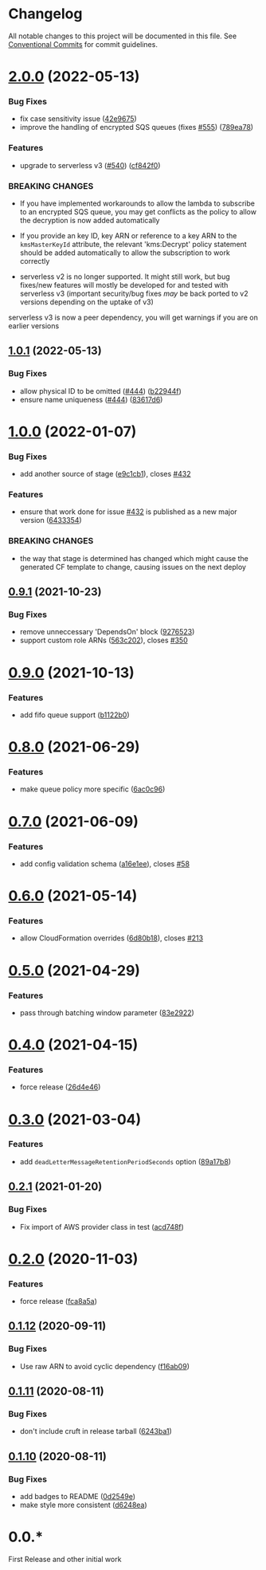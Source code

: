 # Changelog

All notable changes to this project will be documented in this file. See
[Conventional Commits](https://conventionalcommits.org) for commit guidelines.

# [2.0.0](https://github.com/agiledigital/serverless-sns-sqs-lambda/compare/v1.0.1...v2.0.0) (2022-05-13)


### Bug Fixes

* fix case sensitivity issue ([42e9675](https://github.com/agiledigital/serverless-sns-sqs-lambda/commit/42e967520705b0d36fbf8b7b8030d40985e34a3b))
* improve the handling of encrypted SQS queues (fixes [#555](https://github.com/agiledigital/serverless-sns-sqs-lambda/issues/555)) ([789ea78](https://github.com/agiledigital/serverless-sns-sqs-lambda/commit/789ea786e599aefd8df8d51f4cf8ca70f74810a4))


### Features

* upgrade to serverless v3 ([#540](https://github.com/agiledigital/serverless-sns-sqs-lambda/issues/540)) ([cf842f0](https://github.com/agiledigital/serverless-sns-sqs-lambda/commit/cf842f0b461594ea03df0dfee3ff7909d6e2c04b))


### BREAKING CHANGES

* If you have implemented workarounds to allow the lambda to subscribe to an encrypted SQS queue, you may get conflicts as the policy to allow the decryption is now added automatically

- If you provide an key ID, key ARN or reference to a key ARN to the `kmsMasterKeyId` attribute, the relevant 'kms:Decrypt' policy statement should be added automatically to allow the subscription to work correctly
* serverless v2 is no longer supported. It might still work, but bug fixes/new features will mostly be developed for and tested with serverless v3 (important security/bug fixes _may_ be back ported to v2 versions depending on the uptake of v3)

serverless v3 is now a peer dependency, you will get warnings if you are on earlier versions

## [1.0.1](https://github.com/agiledigital/serverless-sns-sqs-lambda/compare/v1.0.0...v1.0.1) (2022-05-13)


### Bug Fixes

* allow physical ID to be omitted ([#444](https://github.com/agiledigital/serverless-sns-sqs-lambda/issues/444)) ([b22944f](https://github.com/agiledigital/serverless-sns-sqs-lambda/commit/b22944f5094a544fe7b4f1b0358d21967668b6e2))
* ensure name uniqueness ([#444](https://github.com/agiledigital/serverless-sns-sqs-lambda/issues/444)) ([83617d6](https://github.com/agiledigital/serverless-sns-sqs-lambda/commit/83617d6b98164cf14b14944a3a94e9dec906267e))

# [1.0.0](https://github.com/agiledigital/serverless-sns-sqs-lambda/compare/v0.9.1...v1.0.0) (2022-01-07)


### Bug Fixes

* add another source of stage ([e9c1cb1](https://github.com/agiledigital/serverless-sns-sqs-lambda/commit/e9c1cb185706dca8ffcaf8b5b1a82b80512215c1)), closes [#432](https://github.com/agiledigital/serverless-sns-sqs-lambda/issues/432)


### Features

* ensure that work done for issue [#432](https://github.com/agiledigital/serverless-sns-sqs-lambda/issues/432) is published as a new major version ([6433354](https://github.com/agiledigital/serverless-sns-sqs-lambda/commit/643335489b6488d8beb4ed2755c60623b16cabe1))


### BREAKING CHANGES

* the way that stage is determined has changed which might cause the generated CF template to change, causing issues on the next deploy

## [0.9.1](https://github.com/agiledigital/serverless-sns-sqs-lambda/compare/v0.9.0...v0.9.1) (2021-10-23)


### Bug Fixes

* remove unneccessary 'DependsOn' block ([9276523](https://github.com/agiledigital/serverless-sns-sqs-lambda/commit/9276523d01cb510b6fd2f685f121b1c42a86a77e))
* support custom role ARNs ([563c202](https://github.com/agiledigital/serverless-sns-sqs-lambda/commit/563c20267151efa7122e8a3f7a5df0ea49a25c37)), closes [#350](https://github.com/agiledigital/serverless-sns-sqs-lambda/issues/350)

# [0.9.0](https://github.com/agiledigital/serverless-sns-sqs-lambda/compare/v0.8.0...v0.9.0) (2021-10-13)


### Features

* add fifo queue support ([b1122b0](https://github.com/agiledigital/serverless-sns-sqs-lambda/commit/b1122b0bc01da6c0e84a3f83892017e37c9d88f3))

# [0.8.0](https://github.com/agiledigital/serverless-sns-sqs-lambda/compare/v0.7.0...v0.8.0) (2021-06-29)


### Features

* make queue policy more specific ([6ac0c96](https://github.com/agiledigital/serverless-sns-sqs-lambda/commit/6ac0c9689765205fd6a36c48949ed34d6e0f63ec))

# [0.7.0](https://github.com/agiledigital/serverless-sns-sqs-lambda/compare/v0.6.0...v0.7.0) (2021-06-09)


### Features

* add config validation schema ([a16e1ee](https://github.com/agiledigital/serverless-sns-sqs-lambda/commit/a16e1ee9b40957faf85c3d60e2bd2439e9b9be40)), closes [#58](https://github.com/agiledigital/serverless-sns-sqs-lambda/issues/58)

# [0.6.0](https://github.com/agiledigital/serverless-sns-sqs-lambda/compare/v0.5.0...v0.6.0) (2021-05-14)


### Features

* allow CloudFormation overrides ([6d80b18](https://github.com/agiledigital/serverless-sns-sqs-lambda/commit/6d80b18adb6b13a5624177c619f3c6d251da6aea)), closes [#213](https://github.com/agiledigital/serverless-sns-sqs-lambda/issues/213)

# [0.5.0](https://github.com/agiledigital/serverless-sns-sqs-lambda/compare/v0.4.0...v0.5.0) (2021-04-29)


### Features

* pass through batching window parameter ([83e2922](https://github.com/agiledigital/serverless-sns-sqs-lambda/commit/83e29228e70b351a1e42236a5d7ac32891a01543))

# [0.4.0](https://github.com/agiledigital/serverless-sns-sqs-lambda/compare/v0.3.0...v0.4.0) (2021-04-15)


### Features

* force release ([26d4e46](https://github.com/agiledigital/serverless-sns-sqs-lambda/commit/26d4e46e50a9c13d5a79326fd88d46d9d883023e))

# [0.3.0](https://github.com/agiledigital/serverless-sns-sqs-lambda/compare/v0.2.1...v0.3.0) (2021-03-04)


### Features

* add `deadLetterMessageRetentionPeriodSeconds` option ([89a17b8](https://github.com/agiledigital/serverless-sns-sqs-lambda/commit/89a17b829c48f66574efcaeea478193a6954ac53))

## [0.2.1](https://github.com/agiledigital/serverless-sns-sqs-lambda/compare/v0.2.0...v0.2.1) (2021-01-20)


### Bug Fixes

* Fix import of AWS provider class in test ([acd748f](https://github.com/agiledigital/serverless-sns-sqs-lambda/commit/acd748ff7ac5fff87ba9f76d4631d8c2869117af))

# [0.2.0](https://github.com/agiledigital/serverless-sns-sqs-lambda/compare/v0.1.12...v0.2.0) (2020-11-03)


### Features

* force release ([fca8a5a](https://github.com/agiledigital/serverless-sns-sqs-lambda/commit/fca8a5adde9e595c6f99f8e088ac01fad98dbb33))

## [0.1.12](https://github.com/agiledigital/serverless-sns-sqs-lambda/compare/v0.1.11...v0.1.12) (2020-09-11)


### Bug Fixes

* Use raw ARN to avoid cyclic dependency ([f16ab09](https://github.com/agiledigital/serverless-sns-sqs-lambda/commit/f16ab09fa5872c804cd8ea64771e3cd27ca51865))

## [0.1.11](https://github.com/agiledigital/serverless-sns-sqs-lambda/compare/v0.1.10...v0.1.11) (2020-08-11)


### Bug Fixes

* don't include cruft in release tarball ([6243ba1](https://github.com/agiledigital/serverless-sns-sqs-lambda/commit/6243ba10b22b038748516d08b875ba654f9a814e))

## [0.1.10](https://github.com/agiledigital/serverless-sns-sqs-lambda/compare/v0.1.9...v0.1.10) (2020-08-11)


### Bug Fixes

* add badges to README ([0d2549e](https://github.com/agiledigital/serverless-sns-sqs-lambda/commit/0d2549e5f7bf28c20c83089b64914a72b901d035))
* make style more consistent ([d6248ea](https://github.com/agiledigital/serverless-sns-sqs-lambda/commit/d6248ea2b38a22fd28b956c1b73e6fba4345170d))

# 0.0.\*

First Release and other initial work
